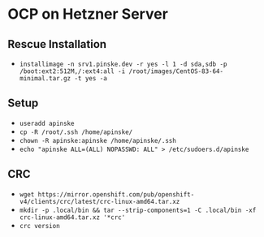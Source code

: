 # OCP on Hetzner Server
## Rescue Installation
* `installimage -n srv1.pinske.dev -r yes -l 1 -d sda,sdb -p /boot:ext2:512M,/:ext4:all -i /root/images/CentOS-83-64-minimal.tar.gz -t yes -a`

## Setup
* `useradd apinske`
* `cp -R /root/.ssh /home/apinske/`
* `chown -R apinske:apinske /home/apinske/.ssh`
* `echo "apinske ALL=(ALL) NOPASSWD: ALL" > /etc/sudoers.d/apinske`

## CRC
* `wget https://mirror.openshift.com/pub/openshift-v4/clients/crc/latest/crc-linux-amd64.tar.xz`
* `mkdir -p .local/bin && tar --strip-components=1 -C .local/bin -xf crc-linux-amd64.tar.xz '*crc'`
* `crc version`
